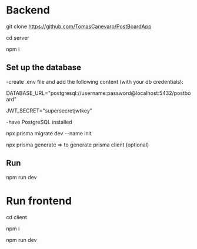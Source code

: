 
# Backend

git clone https://github.com/TomasCanevaro/PostBoardApp

cd server

npm i

## Set up the database

-create .env file and add the following content (with your db credentials):

DATABASE_URL="postgresql://username:password@localhost:5432/postboard"

JWT_SECRET="supersecretjwtkey"

-have PostgreSQL installed

npx prisma migrate dev --name init

npx prisma generate => to generate prisma client (optional)

## Run

npm run dev

# Run frontend

cd client

npm i

npm run dev